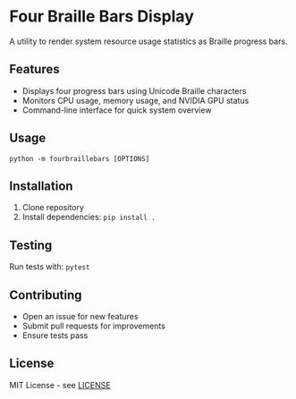 # Four Braille Bars Display

A utility to render system resource usage statistics as Braille progress bars.

## Features
- Displays four progress bars using Unicode Braille characters
- Monitors CPU usage, memory usage, and NVIDIA GPU status
- Command-line interface for quick system overview

## Usage
``python -m fourbraillebars [OPTIONS]``

## Installation
1. Clone repository
2. Install dependencies: `pip install .`

## Testing
Run tests with: `pytest`

## Contributing
- Open an issue for new features
- Submit pull requests for improvements
- Ensure tests pass

## License
MIT License - see [LICENSE](LICENSE)

